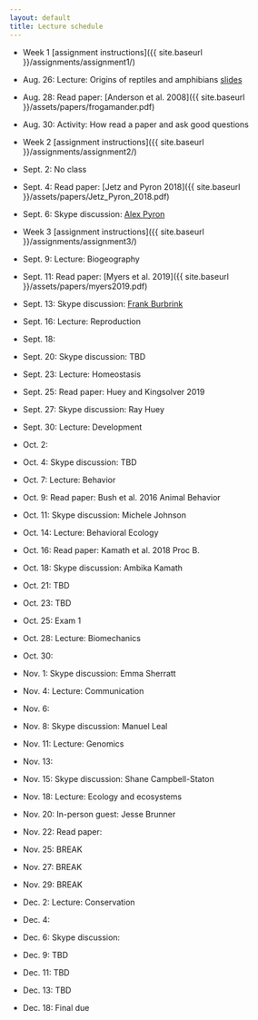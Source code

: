 ```yaml
---
layout: default
title: Lecture schedule
---
```


- Week 1 [assignment instructions]({{ site.baseurl }}/assignments/assignment1/)
- Aug. 26: Lecture: Origins of reptiles and amphibians [slides](https://docs.google.com/presentation/d/1sOpBvvi2Jh1BpBckbkt2t3EbESO48bkXtwKFqKYrMOQ/edit?usp=sharing)
- Aug. 28: Read paper: [Anderson et al. 2008]({{ site.baseurl }}/assets/papers/frogamander.pdf)
- Aug. 30: Activity: How read a paper and ask good questions

- Week 2 [assignment instructions]({{ site.baseurl }}/assignments/assignment2/)
- Sept. 2: No class
- Sept. 4: Read paper: [Jetz and Pyron 2018]({{ site.baseurl }}/assets/papers/Jetz_Pyron_2018.pdf)
- Sept. 6: Skype discussion: [Alex Pyron](http://www.colubroid.org/)

- Week 3 [assignment instructions]({{ site.baseurl }}/assignments/assignment3/)
- Sept. 9: Lecture: Biogeography
- Sept. 11: Read paper: [Myers et al. 2019]({{ site.baseurl }}/assets/papers/myers2019.pdf)
- Sept. 13: Skype discussion: [Frank Burbrink](http://www.amnh.org/our-research/staff-directory/frank-t.-burbrink/)

- Sept. 16: Lecture: Reproduction
- Sept. 18:
- Sept. 20: Skype discussion: TBD

- Sept. 23: Lecture: Homeostasis
- Sept. 25: Read paper: Huey and Kingsolver 2019
- Sept. 27: Skype discussion: Ray Huey

- Sept. 30: Lecture: Development
- Oct. 2:
- Oct. 4: Skype discussion: TBD

- Oct. 7: Lecture: Behavior
- Oct. 9: Read paper: Bush et al. 2016 Animal Behavior
- Oct. 11: Skype discussion: Michele Johnson

- Oct. 14: Lecture: Behavioral Ecology
- Oct. 16: Read paper: Kamath et al. 2018 Proc B.
- Oct. 18: Skype discussion: Ambika Kamath

- Oct. 21: TBD
- Oct. 23: TBD
- Oct. 25: Exam 1

- Oct. 28: Lecture: Biomechanics
- Oct. 30:
- Nov. 1: Skype discussion: Emma Sherratt

- Nov. 4: Lecture: Communication
- Nov. 6:
- Nov. 8: Skype discussion: Manuel Leal

- Nov. 11: Lecture: Genomics
- Nov. 13:
- Nov. 15: Skype discussion: Shane Campbell-Staton

- Nov. 18: Lecture: Ecology and ecosystems
- Nov. 20: In-person guest: Jesse Brunner
- Nov. 22: Read paper:  

- Nov. 25: BREAK
- Nov. 27: BREAK
- Nov. 29: BREAK

- Dec. 2: Lecture: Conservation
- Dec. 4:
- Dec. 6: Skype discussion:

- Dec. 9: TBD
- Dec. 11: TBD
- Dec. 13: TBD

- Dec. 18: Final due
